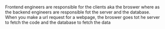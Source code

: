 Frontend engineers are responsible for the clients aka the broswer where as the backend engineers are responsible fot the server and the database.
When you make a url request for a webpage, the broswer goes tot he server to fetch the code and the database to fetch the data
